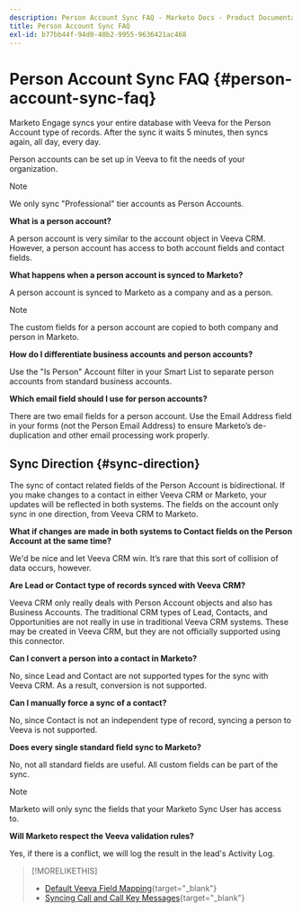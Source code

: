 ```yaml
---
description: Person Account Sync FAQ - Marketo Docs - Product Documentation
title: Person Account Sync FAQ
exl-id: b77bb44f-94d0-40b2-9955-9636421ac468
---
```

# Person Account Sync FAQ {#person-account-sync-faq}

Marketo Engage syncs your entire database with Veeva for the Person Account type of records. After the sync it waits 5 minutes, then syncs again, all day, every day.

Person accounts can be set up in Veeva to fit the needs of your organization.

>[!NOTE]
>
>We only sync "Professional" tier accounts as Person Accounts.

**What is a person account?**

A person account is very similar to the account object in Veeva CRM. However, a person account has access to both account fields and contact fields.

**What happens when a person account is synced to Marketo?**

A person account is synced to Marketo as a company and as a person.

>[!NOTE]
>
>The custom fields for a person account are copied to both company and person in Marketo.

**How do I differentiate business accounts and person accounts?**

Use the "Is Person" Account filter in your Smart List to separate person accounts from standard business accounts.

**Which email field should I use for person accounts?**

There are two email fields for a person account. Use the Email Address field in your forms (not the Person Email Address) to ensure Marketo’s de-duplication and other email processing work properly.

## Sync Direction {#sync-direction}

The sync of contact related fields of the Person Account is bidirectional. If you make changes to a contact in either Veeva CRM or Marketo, your updates will be reflected in both systems. The fields on the account only sync in one direction, from Veeva CRM to Marketo.

**What if changes are made in both systems to Contact fields on the Person Account at the same time?**

We'd be nice and let Veeva CRM win. It’s rare that this sort of collision of data occurs, however.

**Are Lead or Contact type of records synced with Veeva CRM?**

Veeva CRM only really deals with Person Account objects and also has Business Accounts. The traditional CRM types of Lead, Contacts, and Opportunities are not really in use in traditional Veeva CRM systems. These may be created in Veeva CRM, but they are not officially supported using this connector.  

**Can I convert a person into a contact in Marketo?**

No, since Lead and Contact are not supported types for the sync with Veeva CRM. As a result, conversion is not supported.

**Can I manually force a sync of a contact?**

No, since Contact is not an independent type of record, syncing a person to Veeva is not supported.

**Does every single standard field sync to Marketo?**

No, not all standard fields are useful. All custom fields can be part of the sync.

>[!NOTE]
>
>Marketo will only sync the fields that your Marketo Sync User has access to.

**Will Marketo respect the Veeva validation rules?**

Yes, if there is a conflict, we will log the result in the lead's Activity Log.

>[!MORELIKETHIS]
>
>* [Default Veeva Field Mapping](/help/marketo/product-docs/crm-sync/veeva-crm-sync/sync-details/default-veeva-field-mapping.md){target="_blank"}
>* [Syncing Call and Call Key Messages](/help/marketo/product-docs/crm-sync/veeva-crm-sync/sync-details/syncing-call-and-call-key-messages.md){target="_blank"}
